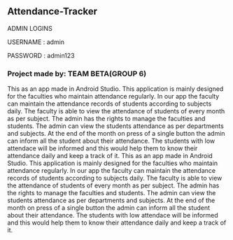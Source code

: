 ## Attendance-Tracker

ADMIN LOGINS 

USERNAME : admin

PASSWORD : admin123




### Project made by: TEAM BETA(GROUP 6)
This as an app made in Android Studio. This application is mainly designed for the faculties who maintain attendance regularly.
 In our app the faculty can maintain the attendance records of students according to subjects daily. 
The faculty is able to view the attendance of students of every month as per subject. The admin has the rights to manage the faculties and students.
 The admin can view the students attendance as per departments and subjects. At the end of the month on press of a single button the admin can inform all the student about their attendance. The students with low attendace will be informed and this would help them to know their attendance daily and keep a track of it.
  This as an app made in Android Studio. 
This application is mainly designed for the faculties who maintain attendance regularly. In our app the faculty can maintain the attendance records of students according to subjects daily. The faculty is able to view the attendance of students of every month as per subject. The admin has the rights to manage the faculties and students. The admin can view the students attendance as per departments and subjects. At the end of the month on press of a single button the admin can inform all the student about their attendance. The students with low attendace will be informed and this would help them to know their attendance daily and keep a track of it.
